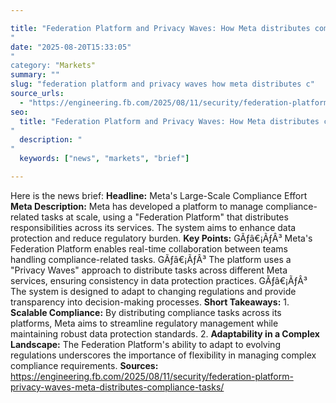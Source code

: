 ```yaml
---

title: "Federation Platform and Privacy Waves: How Meta distributes compliance-related tasks at scale'"
date: "2025-08-20T15:33:05""
category: "Markets"
summary: ""
slug: "federation platform and privacy waves how meta distributes c"
source_urls:
  - "https://engineering.fb.com/2025/08/11/security/federation-platform-privacy-waves-meta-distributes-compliance-tasks/"
seo:
  title: "Federation Platform and Privacy Waves: How Meta distributes compliance-related tasks at scale | Hash n Hedge'"
  description: ""
  keywords: ["news", "markets", "brief"]

---
```

Here is the news brief:  **Headline:** Meta's Large-Scale Compliance Effort  **Meta Description:** Meta has developed a platform to manage compliance-related tasks at scale, using a "Federation Platform" that distributes responsibilities across its services. The system aims to enhance data protection and reduce regulatory burden.  **Key Points:**  GÃƒâ€¡ÃƒÂ³ Meta's Federation Platform enables real-time collaboration between teams handling compliance-related tasks. GÃƒâ€¡ÃƒÂ³ The platform uses a "Privacy Waves" approach to distribute tasks across different Meta services, ensuring consistency in data protection practices. GÃƒâ€¡ÃƒÂ³ The system is designed to adapt to changing regulations and provide transparency into decision-making processes.  **Short Takeaways:**  1. **Scalable Compliance:** By distributing compliance tasks across its platforms, Meta aims to streamline regulatory management while maintaining robust data protection standards. 2. **Adaptability in a Complex Landscape:** The Federation Platform's ability to adapt to evolving regulations underscores the importance of flexibility in managing complex compliance requirements.  **Sources:** https://engineering.fb.com/2025/08/11/security/federation-platform-privacy-waves-meta-distributes-compliance-tasks/ 
